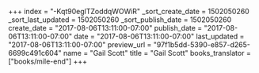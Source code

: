 +++
index = "-Kqt90eglTZoddqWOWiR"
_sort_create_date = 1502050260
_sort_last_updated = 1502050260
_sort_publish_date = 1502050260
create_date = "2017-08-06T13:11:00-07:00"
publish_date = "2017-08-06T13:11:00-07:00"
date = "2017-08-06T13:11:00-07:00"
last_updated = "2017-08-06T13:11:00-07:00"
preview_url = "97f1b5dd-5390-e857-d265-6699c491c604"
name = "Gail Scott"
title = "Gail Scott"
books_translator = ["books/mile-end"]
+++

